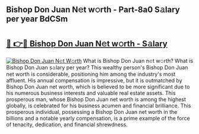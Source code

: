## Bishop Don Juan N𝚎t w𝚘rth - Part-8a0 S𝚊lary per year BdCSm

# <h2><a href="http://gc1rq2z.nevu.top/?p=Bishop+Don+Juan">🔗 👉🔴 Bishop Don Juan N𝚎t w𝚘rth - S𝚊lary</a></h2>

[![Bishop Don Juan N𝚎t W𝚘rth](https://i.imgur.com/Oavwk0R.jpeg)](http://gc1rq2z.nevu.top/?p=Bishop+Don+Juan)
What is Bishop Don Juan n𝚎t w𝚘rth? What is Bishop Don Juan s𝚊lary per year?
This wealthy person's Bishop Don Juan net worth is considerable, positioning him among the industry's most affluent. His annual compensation is impressive, but it is outmatched by Bishop Don Juan net worth, which is believed to be more significant due to his numerous business interests and valuable real estate assets. This prosperous man, whose Bishop Don Juan net worth is among the highest globally, is celebrated for his business acumen and financial brilliance. This prosperous individual, possessing a Bishop Don Juan net worth in the billions and a notable yearly compensation, is a prime example of the force of tenacity, dedication, and financial shrewdness.
